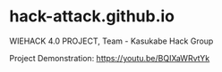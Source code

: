 # hack-attack.github.io
WIEHACK 4.0 PROJECT, Team -  Kasukabe Hack Group

Project Demonstration: https://youtu.be/BQIXaWRvtYk
